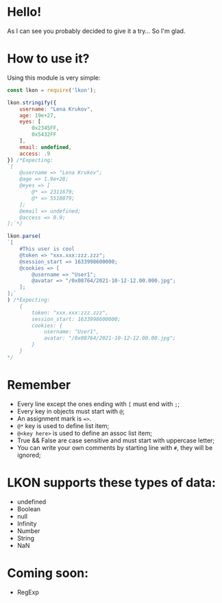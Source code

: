 # Hello!
As I can see you probably decided to give it a try... So I'm glad.

# How to use it?
Using this module is very simple:
```js
const lkon = require('lkon');

lkon.stringify({
	username: "Lena Krukov",
	age: 19e+27,
	eyes: [
		0x2345FF,
		0x5432FF
	],
	email: undefined,
	access: .9
}) /*Expecting:
`[
	@username => "Lena Krukov";
	@age => 1.9e+28;
	@eyes => [
		@* => 2311679;
		@* => 5518079;
	];
	@email => undefined;
	@access => 0.9;
];`*/

lkon.parse(
`[
	#This user is cool
	@token => "xxx.xxx:zzz.zzz";
	@session_start => 1633998600000;
	@cookies => [
		@username => "User1";
		@avatar => "/0x08764/2021-10-12-12.00.000.jpg";
	];
];`
) /*Expecting:
	{
		token: "xxx.xxx:zzz.zzz",
		session_start: 1633998600000;
		cookies: {
			username: "User1",
			avatar: "/0x08764/2021-10-12-12.00.00.jpg";
		}
	}
*/
```

# Remember
* Every line except the ones ending with `[` must end with `;`;
* Every key in objects must start with `@`;
* An assignment mark is `=>`.
* `@*` key is used to define list item;
* `@<key here>` is used to define an assoc list item;
* True && False are case sensitive and must start with uppercase letter;
* You can write your own comments by starting line with `#`, they will be ignored;

# LKON supports these types of data:
* undefined
* Boolean
* null
* Infinity
* Number
* String
* NaN

# Coming soon:
* RegExp